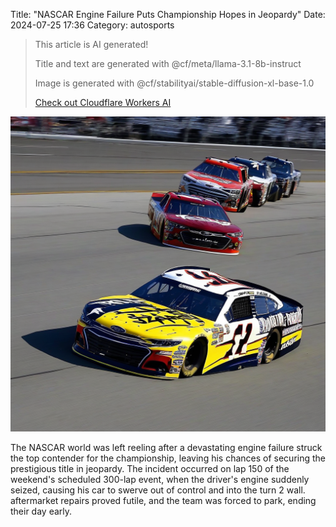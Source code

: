 Title: "NASCAR Engine Failure Puts Championship Hopes in Jeopardy"
Date: 2024-07-25 17:36
Category: autosports

> This article is AI generated!
> 
> Title and text are generated with @cf/meta/llama-3.1-8b-instruct
> 
> Image is generated with @cf/stabilityai/stable-diffusion-xl-base-1.0
> 
> [Check out Cloudflare Workers AI](https://developers.cloudflare.com/workers-ai/models/)


![Alt Text](images/2024-07-25-nascar-engine-failure-puts-championship-hopes-in-jeopardy.png)

The NASCAR world was left reeling after a devastating engine failure struck the top contender for the championship, leaving his chances of securing the prestigious title in jeopardy. The incident occurred on lap 150 of the weekend's scheduled 300-lap event, when the driver's engine suddenly seized, causing his car to swerve out of control and into the turn 2 wall. aftermarket repairs proved futile, and the team was forced to park, ending their day early.